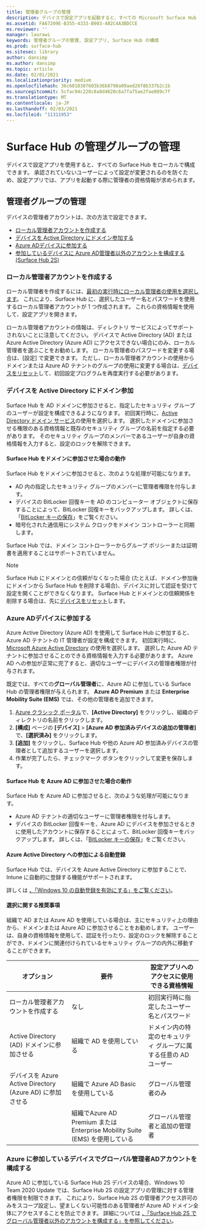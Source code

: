 ```yaml
---
title: 管理者グループの管理
description: デバイスで設定アプリを起動すると、すべての Microsoft Surface Hub を個別に構成できます。
ms.assetid: FA67209E-B355-4333-B903-482C4A3BDCCE
ms.reviewer: ''
manager: laurawi
keywords: 管理者グループの管理, 設定アプリ, Surface Hub の構成
ms.prod: surface-hub
ms.sitesec: library
author: dansimp
ms.author: dansimp
ms.topic: article
ms.date: 02/01/2021
ms.localizationpriority: medium
ms.openlocfilehash: 36c6010307603b36b8798a09aed26f8b337b2c1b
ms.sourcegitcommit: 5cfac94c220c8a8d4620c6a7fa75ae2fae089c7f
ms.translationtype: MT
ms.contentlocale: ja-JP
ms.lasthandoff: 02/03/2021
ms.locfileid: "11311953"
---
```

# Surface Hub の管理グループの管理


デバイスで設定アプリを使用すると、すべての Surface Hub をローカルで構成できます。 承認されていないユーザーによって設定が変更されるのを防ぐため、設定アプリでは、アプリを起動する際に管理者の資格情報が求められます。


## 管理者グループの管理

デバイスの管理者アカウントは、次の方法で設定できます。

- [ローカル管理者アカウントを作成する](#create-a-local-admin-account)
- [デバイスを Active Directory にドメイン参加する](#domain-join-the-device-to-active-directory)
- [Azure ADデバイスに参加する](#azure-ad-join-the-device)
- [参加しているデバイスに Azure AD管理者以外のアカウントを構成する (Surface Hub 2S)](#configure-non-global-admin-accounts-on-azure-ad-joined-devices)


### ローカル管理者アカウントを作成する

ローカル管理者を作成するには、[最初の実行時にローカル管理者の使用を選択します](first-run-program-surface-hub.md#use-a-local-admin)。 これにより、Surface Hub に、選択したユーザー名とパスワードを使用するローカル管理者アカウントが 1 つ作成されます。 これらの資格情報を使用して、設定アプリを開きます。

ローカル管理者アカウントの情報は、ディレクトリ サービスによってサポートされないことに注意してください。 デバイスで Active Directory (AD) または Azure Active Directory (Azure AD) にアクセスできない場合にのみ、ローカル管理者を選ぶことをお勧めします。 ローカル管理者のパスワードを変更する場合は、[設定] で変更できます。 ただし、ローカル管理者アカウントの使用からドメインまたは Azure AD テナントのグループの使用に変更する場合は、[デバイスをリセット](device-reset-surface-hub.md)して、初回設定プログラムを再度実行する必要があります。

### デバイスを Active Directory にドメイン参加

Surface Hub を AD ドメインに参加させると、指定したセキュリティ グループのユーザーが設定を構成できるようになります。 初回実行時に、[Active Directory ドメイン サービス](first-run-program-surface-hub.md#use-active-directory-domain-services)の使用を選択します。 選択したドメインに参加させる権限のある資格情報と既存のセキュリティ グループの名前を指定する必要があります。 そのセキュリティ グループのメンバーであるユーザーが自身の資格情報を入力すると、設定のロックを解除できます。

#### Surface Hub をドメインに参加させた場合の動作
Surface Hub をドメインに参加させると、次のような処理が可能になります。
- AD 内の指定したセキュリティ グループのメンバーに管理者権限を付与します。
- デバイスの BitLocker 回復キーを AD のコンピューター オブジェクトに保存することによって、BitLocker 回復キーをバックアップします。 詳しくは、「[BitLocker キーの保存](save-bitlocker-key-surface-hub.md)」をご覧ください。
- 暗号化された通信用にシステム クロックをドメイン コントローラーと同期します。

Surface Hub では、ドメイン コントローラーからグループ ポリシーまたは証明書を適用することはサポートされていません。

> [!NOTE]
> Surface Hub にドメインとの信頼がなくなった場合 (たとえば、ドメイン参加後にドメインから Surface Hub を削除する場合)、デバイスに対して認証を受けて設定を開くことができなくなります。 Surface Hub とドメインとの信頼関係を削除する場合は、先に[デバイスをリセット](device-reset-surface-hub.md)します。


### Azure ADデバイスに参加する

Azure Active Directory (Azure AD) を使用して Surface Hub に参加すると、Azure AD テナントの IT 管理者が設定を構成できます。 初回実行時に、[Microsoft Azure Active Directory](first-run-program-surface-hub.md#use-microsoft-azure-active-directory) の使用を選択します。 選択した Azure AD テナントに参加させることのできる資格情報を入力する必要があります。 Azure AD への参加が正常に完了すると、適切なユーザーにデバイスの管理者権限が付与されます。

既定では、すべての**グローバル管理者**に、Azure AD に参加している Surface Hub の管理者権限が与えられます。 **Azure AD Premium** または **Enterprise Mobility Suite (EMS)** では、その他の管理者を追加できます。
1.  [Azure クラシック ポータル](https://manage.windowsazure.com/)で、**[Active Directory]** をクリックし、組織のディレクトリの名前をクリックします。
2.  **[構成]** ページの **[デバイス]** > **[Azure AD 参加済みデバイスの追加の管理者]** で、**[選択済み]** をクリックします。
3.  **[追加]** をクリックし、Surface Hub や他の Azure AD 参加済みデバイスの管理者として追加するユーザーを選択します。
4.  作業が完了したら、チェックマーク ボタンをクリックして変更を保存します。

#### Surface Hub を Azure AD に参加させた場合の動作
Surface Hub を Azure AD に参加させると、次のような処理が可能になります。
- Azure AD テナントの適切なユーザーに管理者権限を付与します。
- デバイスの BitLocker 回復キーを、Azure AD にデバイスを参加させるときに使用したアカウントに保存することによって、BitLocker 回復キーをバックアップします。 詳しくは、「[BitLocker キーの保存](save-bitlocker-key-surface-hub.md)」をご覧ください。

#### Azure Active Directory への参加による自動登録

Surface Hub では、デバイスを Azure Active Directory に参加することで、Intune に自動的に登録する機能がサポートされます。 

詳しくは [、「Windows 10 の自動登録を有効にする」をご覧ください](https://docs.microsoft.com/intune/windows-enroll#enable-windows-10-automatic-enrollment)。

#### 選択に関する推奨事項

組織で AD または Azure AD を使用している場合は、主にセキュリティ上の理由から、ドメインまたは Azure AD に参加させることをお勧めします。 ユーザーは、自身の資格情報を使用して、認証を行ったり、設定のロックを解除することができ、ドメインに関連付けられているセキュリティ グループの内外に移動することができます。

| オプション                                            | 要件                            | 設定アプリへのアクセスに使用できる資格情報  |
|---------------------------------------------------|-----------------------------------------|-------|
| ローカル管理者アカウントを作成する                      | なし                                    | 初回実行時に指定したユーザー名とパスワード |
| Active Directory (AD) ドメインに参加させる              | 組織で AD を使用している               | ドメイン内の特定のセキュリティ グループに属する任意の AD ユーザー |
| デバイスを Azure Active Directory (Azure AD) に参加させる | 組織で Azure AD Basic を使用している   | グローバル管理者のみ |
| &nbsp;                                            | 組織でAzure AD Premium または Enterprise Mobility Suite (EMS) を使用している | グローバル管理者と追加の管理者 |


### Azure に参加しているデバイスでグローバル管理者ADアカウントを構成する

Azure AD に参加している Surface Hub 2S デバイスの場合、Windows 10 Team 2020 Update では、Surface Hub 2S の設定アプリの管理に対する管理者権限を制限できます。 これにより、Surface Hub 2S の管理者アクセス許可のみをスコープ設定し、望ましくない可能性のある管理者が Azure AD ドメイン全体にアクセスすることを防止できます。 詳細については [、「Surface Hub 2S でグローバル管理者以外のアカウントを構成する」を参照してください](surface-hub-2s-nonglobal-admin.md)。
